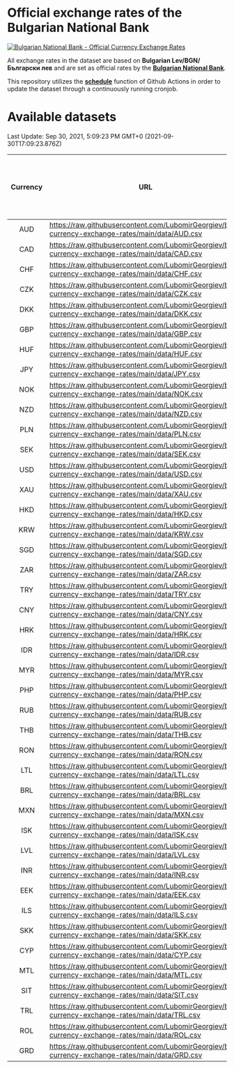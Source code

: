 # Official exchange rates of the Bulgarian National Bank

[![Bulgarian National Bank - Official Currency Exchange Rates](https://github.com/LubomirGeorgiev/bnb-currency-exchange-rates/actions/workflows/update-rates.yml/badge.svg?branch=main)](https://github.com/LubomirGeorgiev/bnb-currency-exchange-rates/actions/workflows/update-rates.yml)

All exchange rates in the dataset are based on **Bulgarian Lev/BGN/Български лев** and are set as official rates by the [**Bulgarian National Bank**](https://www.bnb.bg/Statistics/StExternalSector/StExchangeRates/StERForeignCurrencies/index.htm?toLang=_EN).

This repository utilizes the [**schedule**](https://docs.github.com/en/actions/reference/events-that-trigger-workflows) function of Github Actions in order to update the dataset through a continuously running cronjob.

# Available datasets

<!-- START LINKS (DO NOT EVER FU*ING DELETE THIS COMMENT FOR THE LOVE OF YOUR LIFE!!! IF YOU ARE CURIOS HOW IT WORKS, YOU CAN HAVE A LOOK AT ./src/updateReadme.ts) -->

Last Update: Sep 30, 2021, 5:09:23 PM GMT+0 (2021-09-30T17:09:23.876Z)

| Currency | URL                                                                                             | Number of records | Number of missing days that were filled in |
| :------: | ----------------------------------------------------------------------------------------------- | :---------------: | :----------------------------------------: |
|   AUD    | https://raw.githubusercontent.com/LubomirGeorgiev/bnb-currency-exchange-rates/main/data/AUD.csv |       7911        |                    2443                    |
|   CAD    | https://raw.githubusercontent.com/LubomirGeorgiev/bnb-currency-exchange-rates/main/data/CAD.csv |       7911        |                    2443                    |
|   CHF    | https://raw.githubusercontent.com/LubomirGeorgiev/bnb-currency-exchange-rates/main/data/CHF.csv |       7911        |                    2443                    |
|   CZK    | https://raw.githubusercontent.com/LubomirGeorgiev/bnb-currency-exchange-rates/main/data/CZK.csv |       7911        |                    2443                    |
|   DKK    | https://raw.githubusercontent.com/LubomirGeorgiev/bnb-currency-exchange-rates/main/data/DKK.csv |       7911        |                    2443                    |
|   GBP    | https://raw.githubusercontent.com/LubomirGeorgiev/bnb-currency-exchange-rates/main/data/GBP.csv |       7911        |                    2443                    |
|   HUF    | https://raw.githubusercontent.com/LubomirGeorgiev/bnb-currency-exchange-rates/main/data/HUF.csv |       7911        |                    2443                    |
|   JPY    | https://raw.githubusercontent.com/LubomirGeorgiev/bnb-currency-exchange-rates/main/data/JPY.csv |       7911        |                    2443                    |
|   NOK    | https://raw.githubusercontent.com/LubomirGeorgiev/bnb-currency-exchange-rates/main/data/NOK.csv |       7911        |                    2443                    |
|   NZD    | https://raw.githubusercontent.com/LubomirGeorgiev/bnb-currency-exchange-rates/main/data/NZD.csv |       7911        |                    2443                    |
|   PLN    | https://raw.githubusercontent.com/LubomirGeorgiev/bnb-currency-exchange-rates/main/data/PLN.csv |       7911        |                    2443                    |
|   SEK    | https://raw.githubusercontent.com/LubomirGeorgiev/bnb-currency-exchange-rates/main/data/SEK.csv |       7911        |                    2443                    |
|   USD    | https://raw.githubusercontent.com/LubomirGeorgiev/bnb-currency-exchange-rates/main/data/USD.csv |       7911        |                    2443                    |
|   XAU    | https://raw.githubusercontent.com/LubomirGeorgiev/bnb-currency-exchange-rates/main/data/XAU.csv |       7911        |                    2445                    |
|   HKD    | https://raw.githubusercontent.com/LubomirGeorgiev/bnb-currency-exchange-rates/main/data/HKD.csv |       7611        |                    2354                    |
|   KRW    | https://raw.githubusercontent.com/LubomirGeorgiev/bnb-currency-exchange-rates/main/data/KRW.csv |       7611        |                    2354                    |
|   SGD    | https://raw.githubusercontent.com/LubomirGeorgiev/bnb-currency-exchange-rates/main/data/SGD.csv |       7611        |                    2354                    |
|   ZAR    | https://raw.githubusercontent.com/LubomirGeorgiev/bnb-currency-exchange-rates/main/data/ZAR.csv |       7611        |                    2354                    |
|   TRY    | https://raw.githubusercontent.com/LubomirGeorgiev/bnb-currency-exchange-rates/main/data/TRY.csv |       6095        |                    1886                    |
|   CNY    | https://raw.githubusercontent.com/LubomirGeorgiev/bnb-currency-exchange-rates/main/data/CNY.csv |       5975        |                    1850                    |
|   HRK    | https://raw.githubusercontent.com/LubomirGeorgiev/bnb-currency-exchange-rates/main/data/HRK.csv |       5975        |                    1850                    |
|   IDR    | https://raw.githubusercontent.com/LubomirGeorgiev/bnb-currency-exchange-rates/main/data/IDR.csv |       5975        |                    1850                    |
|   MYR    | https://raw.githubusercontent.com/LubomirGeorgiev/bnb-currency-exchange-rates/main/data/MYR.csv |       5975        |                    1850                    |
|   PHP    | https://raw.githubusercontent.com/LubomirGeorgiev/bnb-currency-exchange-rates/main/data/PHP.csv |       5975        |                    1850                    |
|   RUB    | https://raw.githubusercontent.com/LubomirGeorgiev/bnb-currency-exchange-rates/main/data/RUB.csv |       5975        |                    1850                    |
|   THB    | https://raw.githubusercontent.com/LubomirGeorgiev/bnb-currency-exchange-rates/main/data/THB.csv |       5975        |                    1850                    |
|   RON    | https://raw.githubusercontent.com/LubomirGeorgiev/bnb-currency-exchange-rates/main/data/RON.csv |       5916        |                    1832                    |
|   LTL    | https://raw.githubusercontent.com/LubomirGeorgiev/bnb-currency-exchange-rates/main/data/LTL.csv |       5153        |                    1582                    |
|   BRL    | https://raw.githubusercontent.com/LubomirGeorgiev/bnb-currency-exchange-rates/main/data/BRL.csv |       5003        |                    1551                    |
|   MXN    | https://raw.githubusercontent.com/LubomirGeorgiev/bnb-currency-exchange-rates/main/data/MXN.csv |       5003        |                    1551                    |
|   ISK    | https://raw.githubusercontent.com/LubomirGeorgiev/bnb-currency-exchange-rates/main/data/ISK.csv |       4911        |                    1521                    |
|   LVL    | https://raw.githubusercontent.com/LubomirGeorgiev/bnb-currency-exchange-rates/main/data/LVL.csv |       4788        |                    1468                    |
|   INR    | https://raw.githubusercontent.com/LubomirGeorgiev/bnb-currency-exchange-rates/main/data/INR.csv |       4636        |                    1437                    |
|   EEK    | https://raw.githubusercontent.com/LubomirGeorgiev/bnb-currency-exchange-rates/main/data/EEK.csv |       3998        |                    1224                    |
|   ILS    | https://raw.githubusercontent.com/LubomirGeorgiev/bnb-currency-exchange-rates/main/data/ILS.csv |       3910        |                    1216                    |
|   SKK    | https://raw.githubusercontent.com/LubomirGeorgiev/bnb-currency-exchange-rates/main/data/SKK.csv |       2970        |                    912                     |
|   CYP    | https://raw.githubusercontent.com/LubomirGeorgiev/bnb-currency-exchange-rates/main/data/CYP.csv |       2904        |                    888                     |
|   MTL    | https://raw.githubusercontent.com/LubomirGeorgiev/bnb-currency-exchange-rates/main/data/MTL.csv |       2604        |                    799                     |
|   SIT    | https://raw.githubusercontent.com/LubomirGeorgiev/bnb-currency-exchange-rates/main/data/SIT.csv |       2540        |                    776                     |
|   TRL    | https://raw.githubusercontent.com/LubomirGeorgiev/bnb-currency-exchange-rates/main/data/TRL.csv |       1814        |                    555                     |
|   ROL    | https://raw.githubusercontent.com/LubomirGeorgiev/bnb-currency-exchange-rates/main/data/ROL.csv |       1695        |                    522                     |
|   GRD    | https://raw.githubusercontent.com/LubomirGeorgiev/bnb-currency-exchange-rates/main/data/GRD.csv |        359        |                    107                     |

<!-- END LINKS (DO NOT EVER FU*ING DELETE THIS COMMENT FOR THE LOVE OF YOUR LIFE!!! IF YOU ARE CURIOS HOW IT WORKS, YOU CAN HAVE A LOOK AT ./src/updateReadme.ts) -->
